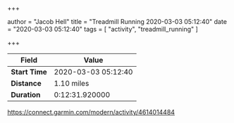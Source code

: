 +++

author = "Jacob Hell"
title = "Treadmill Running 2020-03-03 05:12:40"
date = "2020-03-03 05:12:40"
tags = [
    "activity", "treadmill_running"
]

+++

<!--more-->

|Field  |Value  |
|--- | --- |
|**Start Time**|2020-03-03 05:12:40|
|**Distance**|1.10 miles|
|**Duration**|0:12:31.920000|

https://connect.garmin.com/modern/activity/4614014484
